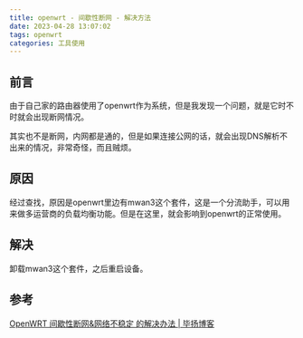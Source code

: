 ```yaml
---
title: openwrt - 间歇性断网 - 解决方法
date: 2023-04-28 13:07:02
tags: openwrt
categories: 工具使用
---
```




## 前言

由于自己家的路由器使用了openwrt作为系统，但是我发现一个问题，就是它时不时就会出现断网情况。

其实也不是断网，内网都是通的，但是如果连接公网的话，就会出现DNS解析不出来的情况，非常奇怪，而且贼烦。



## 原因

经过查找，原因是openwrt里边有mwan3这个套件，这是一个分流助手，可以用来做多运营商的负载均衡功能。但是在这里，就会影响到openwrt的正常使用。



## 解决

卸载mwan3这个套件，之后重启设备。





## 参考

[OpenWRT 间歇性断网&#038;网络不稳定 的解决办法 | 毕扬博客](https://laob.me/2436/)
